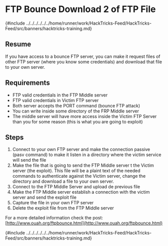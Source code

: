 # FTP Bounce Download 2 of FTP File

{#include ../../../../../../home/runner/work/HackTricks-Feed/HackTricks-Feed/src/banners/hacktricks-training.md}


## Resume

If you have access to a bounce FTP server, you can make it request files of other FTP server \(where you know some credentials\) and download that file to your own server.

## Requirements

- FTP valid credentials in the FTP Middle server
- FTP valid credentials in Victim FTP server
- Both server accepts the PORT command \(bounce FTP attack\)
- You can write inside some directory of the FRP Middle server
- The middle server will have more access inside the Victim FTP Server than you for some reason \(this is what you are going to exploit\)

## Steps

1. Connect to your own FTP server and make the connection passive \(pasv command\) to make it listen in a directory where the victim service will send the file
2. Make the file that is going to send the FTP Middle server t the Victim server \(the exploit\). This file will be a plaint text of the needed commands to authenticate against the Victim server, change the directory and download a file to your own server.
3. Connect to the FTP Middle Server and upload de previous file
4. Make the FTP Middle server establish a connection with the victim server and send the exploit file
5. Capture the file in your own FTP server
6. Delete the exploit file from the FTP Middle server

For a more detailed information check the post: [http://www.ouah.org/ftpbounce.html](http://www.ouah.org/ftpbounce.html)


{#include ../../../../../../home/runner/work/HackTricks-Feed/HackTricks-Feed/src/banners/hacktricks-training.md}



